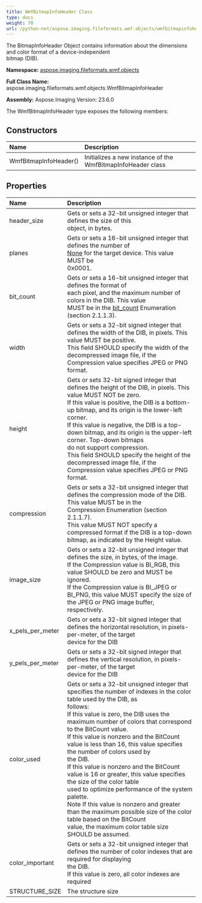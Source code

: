 ```yaml
---
title: WmfBitmapInfoHeader Class
type: docs
weight: 70
url: /python-net/aspose.imaging.fileformats.wmf.objects/wmfbitmapinfoheader/
---
```


The BitmapInfoHeader Object contains information about the dimensions and color format of a device-independent<br/>                bitmap (DIB).

**Namespace:** [aspose.imaging.fileformats.wmf.objects](/imaging/python-net/aspose.imaging.fileformats.wmf.objects/)

**Full Class Name:** aspose.imaging.fileformats.wmf.objects.WmfBitmapInfoHeader

**Assembly:**  Aspose.Imaging Version: 23.6.0

The WmfBitmapInfoHeader type exposes the following members:
## **Constructors**
|**Name**|**Description**|
| :- | :- |
|WmfBitmapInfoHeader()|Initializes a new instance of the WmfBitmapInfoHeader class|
## **Properties**
|**Name**|**Description**|
| :- | :- |
|header_size|Gets or sets a 32-bit unsigned integer that defines the size of this<br/>                object, in bytes.|
|planes|Gets or sets a 16-bit unsigned integer that defines the number of<br/>                [None](/imaging/python-net/aspose.imaging.fileformats.wmf.objects/wmfbitmapbaseheader/) for the target device. This value MUST be<br/>                0x0001.|
|bit_count|Gets or sets a 16-bit unsigned integer that defines the format of<br/>                each pixel, and the maximum number of colors in the DIB. This value<br/>                MUST be in the [bit_count](/imaging/python-net/aspose.imaging.fileformats.wmf.objects/wmfbitmapbaseheader/) Enumeration (section 2.1.1.3).|
|width|Gets or sets a 32-bit signed integer that defines the width of the DIB, in pixels. This value MUST be positive.<br/>                This field SHOULD specify the width of the decompressed image file, if the Compression value specifies JPEG or PNG<br/>                format.|
|height|Gets or sets  32-bit signed integer that defines the height of the DIB, in pixels. This value MUST NOT be zero.<br/>                If this value is positive, the DIB is a bottom-up bitmap, and its origin is the lower-left corner.<br/>                If this value is negative, the DIB is a top-down bitmap, and its origin is the upper-left corner. Top-down bitmaps<br/>                do not support compression.<br/>                This field SHOULD specify the height of the decompressed image file, if the Compression value specifies JPEG or PNG<br/>                format.|
|compression|Gets or sets a 32-bit unsigned integer that defines the compression mode of the DIB. This value MUST be in the<br/>                Compression Enumeration (section 2.1.1.7).<br/>                This value MUST NOT specify a compressed format if the DIB is a top-down bitmap, as indicated by the Height value.|
|image_size|Gets or sets a 32-bit unsigned integer that defines the size, in bytes, of the image.<br/>                If the Compression value is BI_RGB, this value SHOULD be zero and MUST be ignored.<br/>                If the Compression value is BI_JPEG or BI_PNG, this value MUST specify the size of the JPEG or PNG image buffer,<br/>                respectively.|
|x_pels_per_meter|Gets or sets a 32-bit signed integer that defines the horizontal resolution, in pixels-per-meter, of the target<br/>                device for the DIB|
|y_pels_per_meter|Gets or sets a 32-bit signed integer that defines the vertical resolution, in pixels-per-meter, of the target<br/>                device for the DIB|
|color_used|Gets or sets a 32-bit unsigned integer that specifies the number of indexes in the color table used by the DIB, as<br/>                follows:<br/>                If this value is zero, the DIB uses the maximum number of colors that correspond to the BitCount value.<br/>                If this value is nonzero and the BitCount value is less than 16, this value specifies the number of colors used by<br/>                the DIB.<br/>                If this value is nonzero and the BitCount value is 16 or greater, this value specifies the size of the color table<br/>                used to optimize performance of the system palette.<br/>                Note If this value is nonzero and greater than the maximum possible size of the color table based on the BitCount<br/>                value, the maximum color table size SHOULD be assumed.|
|color_important|Gets or sets a 32-bit unsigned integer that defines the number of color indexes that are required for displaying<br/>                the DIB.<br/>                If this value is zero, all color indexes are required|
|STRUCTURE_SIZE|The structure size|
